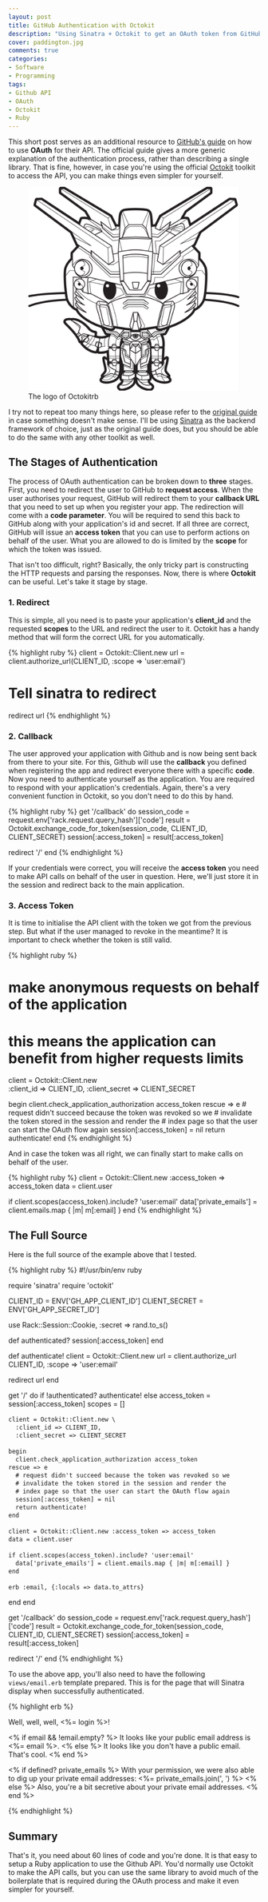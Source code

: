 ```yaml
---
layout: post
title: GitHub Authentication with Octokit
description: "Using Sinatra + Octokit to get an OAuth token from GitHub"
cover: paddington.jpg
comments: true
categories:
- Software
- Programming
tags:
- Github API
- OAuth
- Octokit
- Ruby
---
```


This short post serves as an additional resource to [GitHub's guide](https://developer.github.com/v3/oauth/) on how to use **OAuth** for their API. The official guide gives a more generic explanation of the authentication process, rather than describing a single library. That is fine, however, in case you're using the official [Octokit](http://octokit.github.io/) toolkit to access the API, you can make things even simpler for yourself.

<figure class="full">
    <img src="/assets/images/posts/octokit.png" alt="The Octokit logo">
    <figcaption>
        The logo of Octokitrb
    </figcaption>
</figure>

I try not to repeat too many things here, so please refer to the [original guide](https://developer.github.com/v3/oauth/) in case something doesn't make sense. I'll be using [Sinatra](http://www.sinatrarb.com/) as the backend framework of choice, just as the original guide does, but you should be able to do the same with any other toolkit as well.

## The Stages of Authentication

The process of OAuth authentication can be broken down to **three** stages. First, you need to redirect the user to GitHub to **request access**. When the user authorises your request, GitHub will redirect them to your **callback URL** that you need to set up when you register your app. The redirection will come with a **code parameter**. You will be required to send this back to GitHub along with your application's id and secret. If all three are correct, GitHub will issue an **access token** that you can use to perform actions on behalf of the user. What you are allowed to do is limited by the **scope** for which the token was issued.

That isn't too difficult, right? Basically, the only tricky part is constructing the HTTP requests and parsing the responses. Now, there is where **Octokit** can be useful. Let's take it stage by stage.

### 1. Redirect

This is simple, all you need is to paste your application's **client_id** and the requested **scopes** to the URL and redirect the user to it. Octokit has a handy method that will form the correct URL for you automatically.

{% highlight ruby %}
client = Octokit::Client.new
url = client.authorize_url(CLIENT_ID, :scope => 'user:email')

# Tell sinatra to redirect
redirect url
	{% endhighlight %}

### 2. Callback

The user approved your application with Github and is now being sent back from there to your site. For this, Github will use the **callback** you defined when registering the app and redirect everyone there with a specific **code**. Now you need to authenticate yourself as the application. You are required to respond with your application's credentials. Again,  there's a very convenient function in Octokit, so you don't need to do this by hand.

{% highlight ruby %}
get '/callback' do
  session_code = request.env['rack.request.query_hash']['code']
  result = Octokit.exchange_code_for_token(session_code, CLIENT_ID, CLIENT_SECRET)
  session[:access_token] = result[:access_token]

  redirect '/'
end
{% endhighlight %}

If your credentials were correct, you will receive the **access token** you need to make API calls on behalf of the user in question. Here, we'll just store it in the session and redirect back to the main application.

### 3. Access Token

It is time to initialise the API client with the token we got from the previous step. But what if the user managed to revoke in the meantime? It is important to check whether the token is still valid. 

{% highlight ruby %}
  # make anonymous requests on behalf of the application
  # this means the application can benefit from higher requests limits
  client = Octokit::Client.new \
    :client_id => CLIENT_ID,
    :client_secret => CLIENT_SECRET

  begin
    client.check_application_authorization access_token
  rescue => e
    # request didn't succeed because the token was revoked so we
    # invalidate the token stored in the session and render the
    # index page so that the user can start the OAuth flow again
    session[:access_token] = nil
    return authenticate!
  end
{% endhighlight %}

And in case the token was all right, we can finally start to make calls on behalf of the user.

{% highlight ruby %}
client = Octokit::Client.new :access_token => access_token
data = client.user

if client.scopes(access_token).include? 'user:email'
  data['private_emails'] = client.emails.map { |m| m[:email] }
end
{% endhighlight %}

## The Full Source

Here is the full source of the example above that I tested.

{% highlight ruby %}
#!/usr/bin/env ruby

require 'sinatra'
require 'octokit'

CLIENT_ID = ENV['GH_APP_CLIENT_ID']
CLIENT_SECRET = ENV['GH_APP_SECRET_ID']

use Rack::Session::Cookie, :secret => rand.to_s()

def authenticated?
  session[:access_token]
end

def authenticate!
  client = Octokit::Client.new
  url = client.authorize_url CLIENT_ID, :scope => 'user:email'

  redirect url
end

get '/' do
  if !authenticated?
    authenticate!
  else
    access_token = session[:access_token]
    scopes = []

    client = Octokit::Client.new \
      :client_id => CLIENT_ID,
      :client_secret => CLIENT_SECRET

    begin
      client.check_application_authorization access_token
    rescue => e
      # request didn't succeed because the token was revoked so we
      # invalidate the token stored in the session and render the
      # index page so that the user can start the OAuth flow again
      session[:access_token] = nil
      return authenticate!
    end

    client = Octokit::Client.new :access_token => access_token
    data = client.user

    if client.scopes(access_token).include? 'user:email'
      data['private_emails'] = client.emails.map { |m| m[:email] }
    end

    erb :email, {:locals => data.to_attrs}
  end
end

get '/callback' do
  session_code = request.env['rack.request.query_hash']['code']
  result = Octokit.exchange_code_for_token(session_code, CLIENT_ID, CLIENT_SECRET)
  session[:access_token] = result[:access_token]

  redirect '/'
end
{% endhighlight %}

To use the above app, you'll also need to have the following `views/email.erb` template prepared. This is for the page that will Sinatra display when successfully authenticated.

{% highlight erb %}
<html>
  <head>
  </head>
  <body>
    <p>Well, well, well, <%= login %>!</p>
    <p>
      <% if email && !email.empty? %> It looks like your public email address is <%= email %>.
      <% else %> It looks like you don't have a public email. That's cool.
      <% end %>
    </p>
    <p>
      <% if defined? private_emails %>
      With your permission, we were also able to dig up your private email addresses:
      <%= private_emails.join(', ') %>
      <% else %>
      Also, you're a bit secretive about your private email addresses.
      <% end %>
    </p>
  </body>
</html>
{% endhighlight %}

## Summary

That's it, you need about 60 lines of code and you're done. It is that easy to setup a Ruby application to use the Github API. You'd normally use Octokit to make the API calls, but you can use the same library to avoid much of the boilerplate that is required during the OAuth process and make it even simpler for yourself.